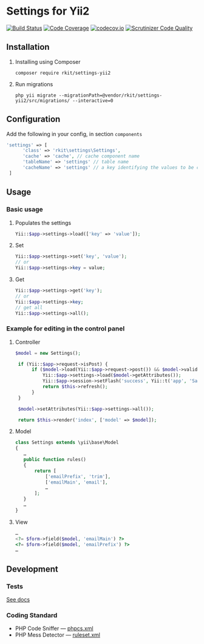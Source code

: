 # Settings for Yii2

[![Build Status](https://travis-ci.org/rkit/settings-yii2.svg?branch=master)](https://travis-ci.org/rkit/settings-yii2)
[![Code Coverage](https://scrutinizer-ci.com/g/rkit/settings-yii2/badges/coverage.png?b=master)](https://scrutinizer-ci.com/g/rkit/settings-yii2/?branch=master)
[![codecov.io](http://codecov.io/github/rkit/settings-yii2/coverage.svg?branch=master)](http://codecov.io/github/rkit/settings-yii2?branch=master)
[![Scrutinizer Code Quality](https://scrutinizer-ci.com/g/rkit/settings-yii2/badges/quality-score.png?b=master)](https://scrutinizer-ci.com/g/rkit/settings-yii2/?branch=master)

## Installation

1. Installing using Composer
   ```
   composer require rkit/settings-yii2
   ```

2. Run migrations
   ```
   php yii migrate --migrationPath=@vendor/rkit/settings-yii2/src/migrations/ --interactive=0
   ```

## Configuration

Add the following in your config, in section `components`

```php
'settings' => [
      'class' => 'rkit\settings\Settings',
      'cache' => 'cache', // cache component name
      'tableName' => 'settings' // table name
      'cacheName' => 'settings' // a key identifying the values to be cached
 ]
```

## Usage

### Basic usage

1. Populates the settings
   ```php
   Yii::$app->settings->load(['key' => 'value']);
   ```

2. Set
   ```php
   Yii::$app->settings->set('key', 'value');
   // or
   Yii::$app->settings->key = value;
   ```

3. Get
   ```php
   Yii::$app->settings->get('key');
   // or
   Yii::$app->settings->key;
   // get all
   Yii::$app->settings->all();
   ```

### Example for editing in the control panel

1. Controller
   ```php
   $model = new Settings();

    if (Yii::$app->request->isPost) {
         if ($model->load(Yii::$app->request->post()) && $model->validate()) {
             Yii::$app->settings->load($model->getAttributes());
             Yii::$app->session->setFlash('success', Yii::t('app', 'Saved successfully'));
             return $this->refresh();
         }
    }

    $model->setAttributes(Yii::$app->settings->all());

    return $this->render('index', ['model' => $model]);
   ```

2. Model
   ```php
   class Settings extends \yii\base\Model
   {
      …
      public function rules()
      {
          return [
              ['emailPrefix', 'trim'],
              ['emailMain', 'email'],
              …
          ];
      }
      …
   }
   ```

3. View
   ```php
   …
   <?= $form->field($model, 'emailMain') ?>
   <?= $form->field($model, 'emailPrefix') ?>
   …
   ```

## Development

### Tests

[See docs](/tests/#tests)

### Coding Standard

- PHP Code Sniffer — [phpcs.xml](./phpcs.xml)
- PHP Mess Detector — [ruleset.xml](./ruleset.xml)
